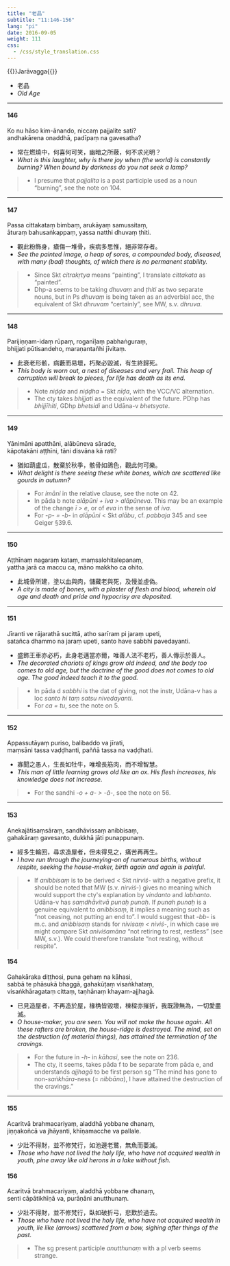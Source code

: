 ```yaml
---
title: "老品"
subtitle: "11:146-156"
lang: "pi"
date: 2016-09-05
weight: 111
css:
  - /css/style_translation.css
---
```


{{<subtitle>}}Jarāvagga{{</subtitle>}}

- 老品
- *Old Age*

---

#### 146

Ko nu hāso kim-ānando, niccaṃ pajjalite sati?  
andhakārena onaddhā, padīpaṃ na gavesatha?

- 常在燃燒中，何喜何可笑，幽暗之所蔽，何不求光明？
- *What is this laughter, why is there joy when (the world) is constantly burning? When bound by darkness do you not seek a lamp?*

> - I presume that *pajjalita* is a past participle used as a noun “burning”, see the note on 104.

---

#### 147

Passa cittakataṃ bimbaṃ, arukāyaṃ samussitaṃ,  
āturaṃ bahusaṅkappaṃ, yassa natthi dhuvaṃ ṭhiti.

- 觀此粉飾身，瘡傷一堆骨，疾病多思惟，絕非常存者。
- *See the painted image, a heap of sores, a compounded body, diseased, with many (bad) thoughts, of which there is no permanent stability.*

> - Since Skt *citrakṛtya* means “painting”, I translate *cittakata* as “painted”.
> - Dhp-a seems to be taking *dhuvaṃ* and *ṭhiti* as two separate nouns, but in Ps *dhuvaṃ* is being taken as an adverbial acc, the equivalent of Skt *dhruvam* “certainly”, see MW, s.v. *dhruva*.

---

#### 148

Parijiṇṇam-idaṃ rūpaṃ, roganīḷaṃ pabhaṅguraṃ,  
bhijjati pūtisandeho, maraṇantañhi jīvitaṃ.

- 此衰老形骸，病藪而易壞，朽聚必毀滅，有生終歸死。
- *This body is worn out, a nest of diseases and very frail. This heap of corruption will break to pieces, for life has death as its end.*

> - Note *niḍḍa* and *niḍḍha* = Skt *nīḍa*, with the VCC/VC alternation.
> - The cty takes *bhijjati* as the equivalent of the future. PDhp has *bhijjīhiti*, GDhp *bhetsidi* and Udāna-v *bhetsyate*.

---

#### 149

Yānimāni apatthāni, alābūneva sārade,  
kāpotakāni aṭṭhīni, tāni disvāna kā rati?

- 猶如葫盧瓜，散棄於秋季，骸骨如鴿色，觀此何可樂。
- *What delight is there seeing these white bones, which are scattered like gourds in autumn?*

> - For *imāni* in the relative clause, see the note on 42.
> - In pāda b note *alāpūni + iva &gt; alāpūneva*. This may be an example of the change *ī &gt; e*, or of *eva* in the sense of *iva*.
> - For *-p- = -b-* in *alāpūni* &lt; Skt *alābu*, cf. *pabbaja* 345 and see Geiger §39.6.

---

#### 150

Aṭṭhīnaṃ nagaraṃ kataṃ, maṃsalohitalepanaṃ,  
yattha jarā ca maccu ca, māno makkho ca ohito.

- 此城骨所建，塗以血與肉，儲藏老與死，及慢並虛偽。
- *A city is made of bones, with a plaster of flesh and blood, wherein old age and death and pride and hypocrisy are deposited.*

---

#### 151

Jīranti ve rājarathā sucittā, atho sarīram pi jaraṃ upeti,  
satañca dhammo na jaraṃ upeti, santo have sabbhi pavedayanti.

- 盛飾王車亦必朽，此身老邁當亦爾，唯善人法不老朽，善人傳示於善人。
- *The decorated chariots of kings grow old indeed, and the body too comes to old age, but the doctrine of the good does not comes to old age. The good indeed teach it to the good.*

> - In pāda d *sabbhi* is the dat of giving, not the instr, Udāna-v has a loc *santo hi taṃ satsu nivedayanti*.
> - For *ca = tu*, see the note on 5.

---

#### 152

Appassutāyaṃ puriso, balibaddo va jīrati,  
maṃsāni tassa vaḍḍhanti, paññā tassa na vaḍḍhati.

- 寡聞之愚人，生長如牡牛，唯增長筋肉，而不增智慧。
- *This man of little learning grows old like an ox. His flesh increases, his knowledge does not increase.*

> - For the sandhi *-o + a- &gt; -ā-*, see the note on 56.

---

#### 153

Anekajātisaṃsāraṃ, sandhāvissaṃ anibbisaṃ,  
gahakāraṃ gavesanto, dukkhā jāti punappunaṃ.

- 經多生輪回，尋求造屋者，但未得見之，痛苦再再生。
- *I have run through the journeying-on of numerous births, without respite, seeking the house-maker, birth again and again is painful.*

> - If *anibbisaṃ* is to be derived &lt; Skt *nirviś-* with a negative prefix, it should be noted that MW (s.v. *nirviś-*) gives no meaning which would support the cty's explanation by *vindanto* and *labhanto*. Udāna-v has *saṃdhāvitvā   punaḥ punaḥ*. If *punah punaḥ* is a genuine equivalent to *anibbisaṃ*, it implies a meaning such as “not ceasing, not putting an end to”. I would suggest that *-bb-* is m.c. and *anibbisaṃ* stands for *nivisaṃ &lt; niviś-*, in which case we might compare Skt *aniviśamāna* “not retiring to rest, restless” (see MW, s.v.). We could therefore translate “not resting, without respite”.

#### 154

Gahakāraka diṭṭhosi, puna gehaṃ na kāhasi,  
sabbā te phāsukā bhaggā, gahakūṭaṃ visaṅkhataṃ,  
visaṅkhāragataṃ cittaṃ, taṇhānaṃ khayam-ajjhagā.

- 已見造屋者，不再造於屋，椽桷皆毀壞，棟樑亦摧折，我既證無為，一切愛盡滅。
- *O house-maker, you are seen. You will not make the house again. All these rafters are broken, the house-ridge is destroyed. The mind, set on the destruction (of material things), has attained the termination of the cravings.*

> - For the future in *-h-* in *kāhasi*, see the note on 236.
> - The cty, it seems, takes pāda f to be separate from pāda e, and understands *ajjhagā* to be first person sg “The mind has gone to non-*saṅkhāra*-ness (= *nibbāna*), I have attained the destruction of the cravings.”

---

#### 155

Acaritvā brahmacariyaṃ, aladdhā yobbane dhanaṃ,  
jiṇṇakoñcā va jhāyanti, khīṇamacche va pallale.

- 少壯不得財，並不修梵行，如池邊老鷺，無魚而萎滅。
- *Those who have not lived the holy life, who have not acquired wealth in youth, pine away like old herons in a lake without fish.*

#### 156

Acaritvā brahmacariyaṃ, aladdhā yobbane dhanaṃ,  
senti cāpātikhīṇā va, purāṇāni anutthunaṃ.

- 少壯不得財，並不修梵行，臥如破折弓，悲歎於過去。
- *Those who have not lived the holy life, who have not acquired wealth in youth, lie like (arrows) scattered from a bow, sighing after things of the past.*

> - The sg present participle *anutthunaṃ* with a pl verb seems strange.
